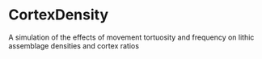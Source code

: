 # CortexDensity
A simulation of the effects of movement tortuosity and frequency on lithic assemblage densities and cortex ratios
